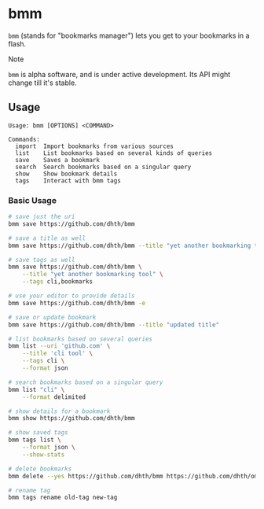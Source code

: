 # bmm

`bmm` (stands for "bookmarks manager") lets you get to your bookmarks in a
flash.

> [!NOTE]
> `bmm` is alpha software, and is under active development. Its API might
> change till it's stable.

Usage
---

```text
Usage: bmm [OPTIONS] <COMMAND>

Commands:
  import  Import bookmarks from various sources
  list    List bookmarks based on several kinds of queries
  save    Saves a bookmark
  search  Search bookmarks based on a singular query
  show    Show bookmark details
  tags    Interact with bmm tags
```

### Basic Usage

```bash
# save just the uri
bmm save https://github.com/dhth/bmm

# save a title as well
bmm save https://github.com/dhth/bmm --title "yet another bookmarking tool"

# save tags as well
bmm save https://github.com/dhth/bmm \
    --title "yet another bookmarking tool" \
    --tags cli,bookmarks

# use your editor to provide details
bmm save https://github.com/dhth/bmm -e

# save or update bookmark
bmm save https://github.com/dhth/bmm --title "updated title"

# list bookmarks based on several queries
bmm list --uri 'github.com' \
    --title 'cli tool' \
    --tags cli \
    --format json

# search bookmarks based on a singular query
bmm list "cli" \
    --format delimited

# show details for a bookmark
bmm show https://github.com/dhth/bmm

# show saved tags
bmm tags list \
    --format json \
    --show-stats

# delete bookmarks
bmm delete --yes https://github.com/dhth/bmm https://github.com/dhth/omm

# rename tag
bmm tags rename old-tag new-tag
```
